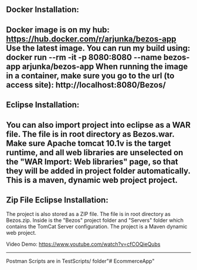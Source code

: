 Docker Installation:
---------------------------------------------------------------------------
Docker image is on my hub: https://hub.docker.com/r/arjunka/bezos-app
Use the latest image.
You can run my build using: docker run --rm -it -p 8080:8080 --name bezos-app arjunka/bezos-app
When running the image in a container, make sure you go to the url (to access site): http://localhost:8080/Bezos/
---------------------------------------------------------------------------
Eclipse Installation:
---------------------------------------------------------------------------
You can also import project into eclipse as a WAR file. 
The file is in root directory as Bezos.war.
Make sure Apache tomcat 10.1v is the target runtime, and all web libraries are unselected on the "WAR Import: Web libraries" page, so that they will be added in project folder automatically. This is a maven, dynamic web project project.
---------------------------------------------------------------------------
Zip File Eclipse Installation:
---------------------------------------------------------------------------
The project is also stored as a ZIP file. 
The file is in root directory as Bezos.zip. Inside is the "Bezos" project folder and "Servers" folder which contains the TomCat Server configuration.
The project is a Maven dynamic web project.

Video Demo:
https://www.youtube.com/watch?v=cfCOQieQubs

--------------------------------
Postman Scripts are in TestScripts/ folder"# EcommerceApp" 
